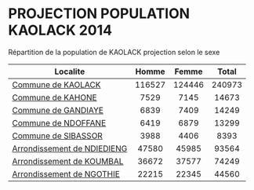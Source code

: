 # PROJECTION POPULATION KAOLACK 2014
	
Répartition de la population de KAOLACK projection selon le sexe
	
| Localite  | Homme | Femme | Total |
| --------- |:-----:|:-----:|:-----:|
| [Commune de KAOLACK](KAOLACK) | 116527 | 124446 | 240973 |
| [Commune de KAHONE](KAHONE) | 7529 | 7145 | 14673 |
| [Commune de GANDIAYE](GANDIAYE) | 6839 | 7409 | 14249 |
| [Commune de NDOFFANE](NDOFFANE) | 6419 | 6879 | 13299 |
| [Commune de SIBASSOR](SIBASSOR) | 3988 | 4406 | 8393 |
| [Arrondissement de NDIEDIENG](NDIEDIENG) | 47580 | 45985 | 93564 |
| [Arrondissement de KOUMBAL](KOUMBAL) | 36672 | 37577 | 74249 |
| [Arrondissement de NGOTHIE](NGOTHIE) | 22215 | 22345 | 44560 |
